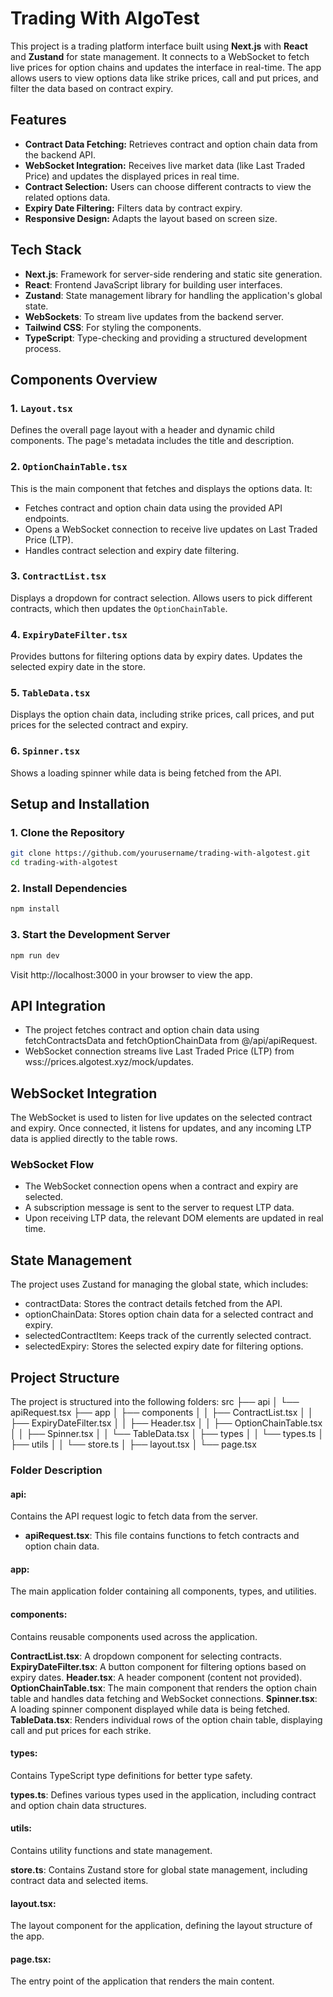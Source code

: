 # Trading With AlgoTest

This project is a trading platform interface built using **Next.js** with **React** and **Zustand** for state management. It connects to a WebSocket to fetch live prices for option chains and updates the interface in real-time. The app allows users to view options data like strike prices, call and put prices, and filter the data based on contract expiry.

## Features

- **Contract Data Fetching:** Retrieves contract and option chain data from the backend API.
- **WebSocket Integration:** Receives live market data (like Last Traded Price) and updates the displayed prices in real time.
- **Contract Selection:** Users can choose different contracts to view the related options data.
- **Expiry Date Filtering:** Filters data by contract expiry.
- **Responsive Design:** Adapts the layout based on screen size.

## Tech Stack

- **Next.js**: Framework for server-side rendering and static site generation.
- **React**: Frontend JavaScript library for building user interfaces.
- **Zustand**: State management library for handling the application's global state.
- **WebSockets**: To stream live updates from the backend server.
- **Tailwind CSS**: For styling the components.
- **TypeScript**: Type-checking and providing a structured development process.

## Components Overview

### 1. `Layout.tsx`
Defines the overall page layout with a header and dynamic child components. The page's metadata includes the title and description.

### 2. `OptionChainTable.tsx`
This is the main component that fetches and displays the options data. It:
- Fetches contract and option chain data using the provided API endpoints.
- Opens a WebSocket connection to receive live updates on Last Traded Price (LTP).
- Handles contract selection and expiry date filtering.

### 3. `ContractList.tsx`
Displays a dropdown for contract selection. Allows users to pick different contracts, which then updates the `OptionChainTable`.

### 4. `ExpiryDateFilter.tsx`
Provides buttons for filtering options data by expiry dates. Updates the selected expiry date in the store.

### 5. `TableData.tsx`
Displays the option chain data, including strike prices, call prices, and put prices for the selected contract and expiry.

### 6. `Spinner.tsx`
Shows a loading spinner while data is being fetched from the API.

## Setup and Installation

### 1. Clone the Repository

```bash
git clone https://github.com/yourusername/trading-with-algotest.git
cd trading-with-algotest
```
###  2. Install Dependencies

```bash
npm install
```
### 3. Start the Development Server
```bash
npm run dev
```
Visit http://localhost:3000 in your browser to view the app.

##  API Integration
- The project fetches contract and option chain data using fetchContractsData and fetchOptionChainData from @/api/apiRequest.
- WebSocket connection streams live Last Traded Price (LTP) from wss://prices.algotest.xyz/mock/updates.

## WebSocket Integration
The WebSocket is used to listen for live updates on the selected contract and expiry. Once connected, it listens for updates, and any incoming LTP data is applied directly to the table rows.

### WebSocket Flow
- The WebSocket connection opens when a contract and expiry are selected.
- A subscription message is sent to the server to request LTP data.
- Upon receiving LTP data, the relevant DOM elements are updated in real time.

## State Management
The project uses Zustand for managing the global state, which includes:
- contractData: Stores the contract details fetched from the API.
- optionChainData: Stores option chain data for a selected contract and expiry.
- selectedContractItem: Keeps track of the currently selected contract.
- selectedExpiry: Stores the selected expiry date for filtering options.

## Project Structure
The project is structured into the following folders:
src
├── api
│   └── apiRequest.tsx
├── app
│   ├── components
│   │   ├── ContractList.tsx
│   │   ├── ExpiryDateFilter.tsx
│   │   ├── Header.tsx
│   │   ├── OptionChainTable.tsx
│   │   ├── Spinner.tsx
│   │   └── TableData.tsx
│   ├── types
│   │   └── types.ts
│   ├── utils
│   │   └── store.ts
│   ├── layout.tsx
│   └── page.tsx

### Folder Description
#### api: 
Contains the API request logic to fetch data from the server.

- **apiRequest.tsx**: This file contains functions to fetch contracts and option chain data.

#### app: 
The main application folder containing all components, types, and utilities.

#### components: 
Contains reusable components used across the application.

**ContractList.tsx**: A dropdown component for selecting contracts.
**ExpiryDateFilter.tsx**: A button component for filtering options based on expiry dates.
**Header.tsx**: A header component (content not provided).
**OptionChainTable.tsx**: The main component that renders the option chain table and handles data fetching and WebSocket connections.
**Spinner.tsx**: A loading spinner component displayed while data is being fetched.
**TableData.tsx**: Renders individual rows of the option chain table, displaying call and put prices for each strike.

#### types: 
Contains TypeScript type definitions for better type safety.

**types.ts**: Defines various types used in the application, including contract and option chain data structures.

#### utils: 
Contains utility functions and state management.

**store.ts**: Contains Zustand store for global state management, including contract data and selected items.

#### layout.tsx: 
The layout component for the application, defining the layout structure of the app. 

#### page.tsx: 
The entry point of the application that renders the main content.